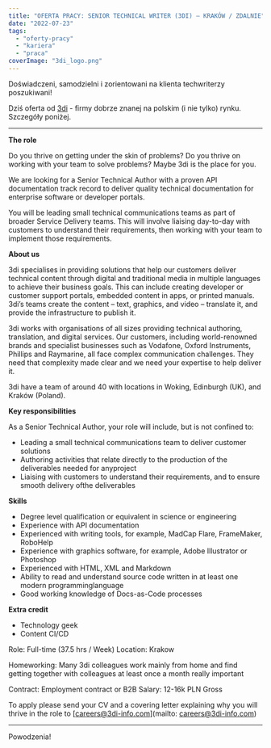 ```yaml
---
title: "OFERTA PRACY: SENIOR TECHNICAL WRITER (3DI) – KRAKÓW / ZDALNIE"
date: "2022-07-23"
tags:
  - "oferty-pracy"
  - "kariera"
  - "praca"
coverImage: "3di_logo.png"
---
```


Doświadczeni, samodzielni i zorientowani na klienta techwriterzy poszukiwani!

Dziś oferta od [3di](https://3di-info.com/) - firmy dobrze znanej na polskim (i
nie tylko) rynku. Szczegóły poniżej.

---

**The role**

Do you thrive on getting under the skin of problems? Do you thrive on working
with your team to solve problems? Maybe 3di is the place for you.

We are looking for a Senior Technical Author with a proven API documentation
track record to deliver quality technical documentation for enterprise software
or developer portals.

You will be leading small technical communications teams as part of broader
Service Delivery teams. This will involve liaising day-to-day with customers to
understand their requirements, then working with your team to implement those
requirements.

**About us**

3di specialises in providing solutions that help our customers deliver technical
content through digital and traditional media in multiple languages to achieve
their business goals. This can include creating developer or customer support
portals, embedded content in apps, or printed manuals. 3di’s teams create the
content – text, graphics, and video – translate it, and provide the
infrastructure to publish it.

3di works with organisations of all sizes providing technical authoring,
translation, and digital services. Our customers, including world-renowned
brands and specialist businesses such as Vodafone, Oxford Instruments, Phillips
and Raymarine, all face complex communication challenges. They need that
complexity made clear and we need your expertise to help deliver it.

3di have a team of around 40 with locations in Woking, Edinburgh (UK), and
Kraków (Poland).

**Key responsibilities**

As a Senior Technical Author, your role will include, but is not confined to:

- Leading a small technical communications team to deliver customer solutions
- Authoring activities that relate directly to the production of the
  deliverables needed for anyproject
- Liaising with customers to understand their requirements, and to ensure smooth
  delivery ofthe deliverables

**Skills**

- Degree level qualification or equivalent in science or engineering
- Experience with API documentation
- Experienced with writing tools, for example, MadCap Flare, FrameMaker,
  RoboHelp
- Experience with graphics software, for example, Adobe Illustrator or Photoshop
- Experienced with HTML, XML and Markdown
- Ability to read and understand source code written in at least one modern
  programminglanguage
- Good working knowledge of Docs-as-Code processes

**Extra credit**

- Technology geek
- Content CI/CD

Role: Full-time (37.5 hrs / Week) Location: Krakow

Homeworking: Many 3di colleagues work mainly from home and find getting together
with colleagues at least once a month really important

Contract: Employment contract or B2B Salary: 12-16k PLN Gross

To apply please send your CV and a covering letter explaining why you will
thrive in the role to [careers@3di-info.com](mailto: careers@3di-info.com)

---

Powodzenia!
